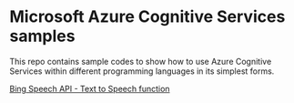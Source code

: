 # Microsoft Azure Cognitive Services samples
This repo contains sample codes to show how to use Azure Cognitive Services within different programming languages in its simplest forms.

[Bing Speech API - Text to Speech function](./TextToSpeech.cs)